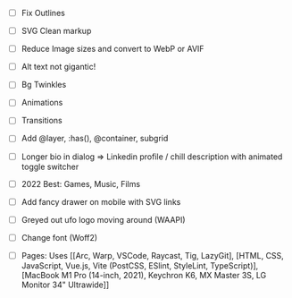 - [ ]  Fix Outlines
- [ ]  SVG Clean markup
- [ ]  Reduce Image sizes and convert to WebP or AVIF
- [ ]  Alt text not gigantic!
- [ ]  Bg Twinkles
- [ ]  Animations
- [ ]  Transitions
- [ ]  Add @layer, :has(), @container, subgrid
- [ ]  Longer bio in dialog ⇒ Linkedin profile / chill description with animated toggle switcher
- [ ]  2022 Best: Games, Music, Films
- [ ]  Add fancy drawer on mobile with SVG links
- [ ]  Greyed out ufo logo moving around (WAAPI)
- [ ]  Change font (Woff2)
- [ ]  Pages: Uses [[Arc, Warp, VSCode, Raycast, Tig, LazyGit], [HTML, CSS, JavaScript, Vue.js, Vite (PostCSS, ESlint, StyleLint, TypeScript)], [MacBook M1 Pro (14-inch, 2021), Keychron K6, MX Master 3S, LG Monitor 34" Ultrawide]]





